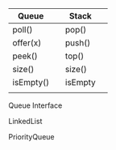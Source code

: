 

| Queue     |      | Stack   |      |
| --------- | ---- | ------- | ---- |
| poll()    |      | pop()   |      |
| offer(x)  |      | push()  |      |
| peek()    |      | top()   |      |
| size()    |      | size()  |      |
| isEmpty() |      | isEmpty |      |
|           |      |         |      |

Queue	Interface

LinkedList

PriorityQueue

​	



















